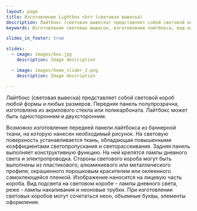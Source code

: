 ```yaml
---
layout: page
title: Изготовление Lightbox <br> (световая вывеска)
description: Лайтбокс (световая вывеска) представляет собой световой короб любой формы и любых размеров. Передняя панель полупрозрачна, изготовлена из акрилового стекла или поликарбоната. Лайтбокс может быть односторонним и двухсторонним.
keywords: Изготовление световых вывесок, изготовление лайтбокса, вид наружной рекламы, двухсторонний лайтбокс, световая наружная вывеска, наружная реклама, световые короба.

slides_in_footer: true

slides:
  - image: images/box.jpg
    description: Image description

  - image: images/home_slider_2.png
    description: Image description

---
```






Лайтбокс (световая вывеска) представляет собой световой короб любой формы и любых размеров. Передняя панель полупрозрачна, изготовлена из акрилового стекла или поликарбоната. Лайтбокс может быть односторонним и двухсторонним.

Возможно изготовление передней панели лайтбокса из баннерной ткани, на которую нанесен необходимый рисунок. На световую поверхность устанавливается ткань, обладающая повышенными коэффициентами светопропускания и светорассеивания.
Задняя панель выполняет конструктивную функцию. На ней крепятся лампы дневного света и электропроводка. Стороны светового короба могут быть выполнены из пластикового, алюминиевого или металлического профиля, окрашенного порошковым красителем или оклеенного самоклеющейся пленкой.
Изображение наносится на лицевую часть короба. Вид подсвета на световом коробе – лампы дневного света, реже - лампы накаливания и неоновые трубки. При изготовлении световых коробов могут сочетаться неон, объемные буквы, элементы оформления.

